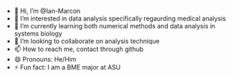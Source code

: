 - 👋 Hi, I’m @Ian-Marcon
- 👀 I’m interested in data analysis specifically regaurding medical analysis
- 🌱 I’m currently learning both numerical methods and data analysis in systems biology
- 💞️ I’m looking to collaborate on analysis technique
- 📫 How to reach me, contact through github
- 😄 Pronouns: He/Him
- ⚡ Fun fact: I am a BME major at ASU

<!---
Ian-Marcon/Ian-Marcon is a ✨ special ✨ repository because its `README.md` (this file) appears on your GitHub profile.
You can click the Preview link to take a look at your changes.
--->
